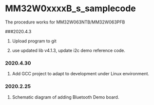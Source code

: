 # MM32W0xxxxB_s_samplecode

The procedure works for MM32W063NTB/MM32W063PFB

###2020.4.3

1.	Upload program to git

2.	use updated lib v4.1.3, update i2c demo reference code.

### 2020.4.30

1.	Add GCC project to adapt to development under Linux environment.

### 2020.2.25

1.	Schematic diagram of adding Bluetooth Demo board.